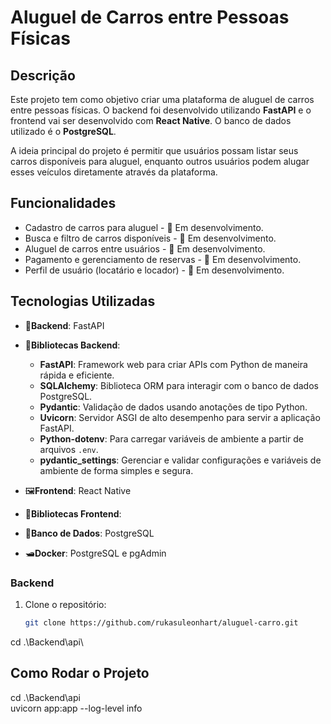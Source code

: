 # Aluguel de Carros entre Pessoas Físicas

## Descrição

Este projeto tem como objetivo criar uma plataforma de aluguel de carros entre pessoas físicas. O backend foi desenvolvido utilizando **FastAPI** e o frontend vai ser desenvolvido com **React Native**. O banco de dados utilizado é o **PostgreSQL**.

A ideia principal do projeto é permitir que usuários possam listar seus carros disponíveis para aluguel, enquanto outros usuários podem alugar esses veículos diretamente através da plataforma.

## Funcionalidades

- Cadastro de carros para aluguel - 🔄️ Em desenvolvimento.
- Busca e filtro de carros disponíveis - 🔄️ Em desenvolvimento.
- Aluguel de carros entre usuários - 🔄️ Em desenvolvimento.
- Pagamento e gerenciamento de reservas - 🔄️ Em desenvolvimento.
- Perfil de usuário (locatário e locador) - 🔄️ Em desenvolvimento.

## Tecnologias Utilizadas

- 🧩**Backend**: FastAPI
- 📕**Bibliotecas Backend**: 
    - **FastAPI**: Framework web para criar APIs com Python de maneira rápida e eficiente.
    - **SQLAlchemy**: Biblioteca ORM para interagir com o banco de dados PostgreSQL.
    - **Pydantic**: Validação de dados usando anotações de tipo Python.
    - **Uvicorn**: Servidor ASGI de alto desempenho para servir a aplicação FastAPI.
    - **Python-dotenv**: Para carregar variáveis de ambiente a partir de arquivos `.env`.
    - **pydantic_settings**: Gerenciar e validar configurações e variáveis de ambiente de forma simples e segura.

- 🖼️**Frontend**: React Native
- 📔**Bibliotecas Frontend**:

- 🎲**Banco de Dados**: PostgreSQL

- 🛥️**Docker**: PostgreSQL e pgAdmin

### Backend

1. Clone o repositório:

   ```bash
   git clone https://github.com/rukasuleonhart/aluguel-carro.git

cd .\Backend\api\

## Como Rodar o Projeto

cd .\Backend\api\
uvicorn app:app --log-level info